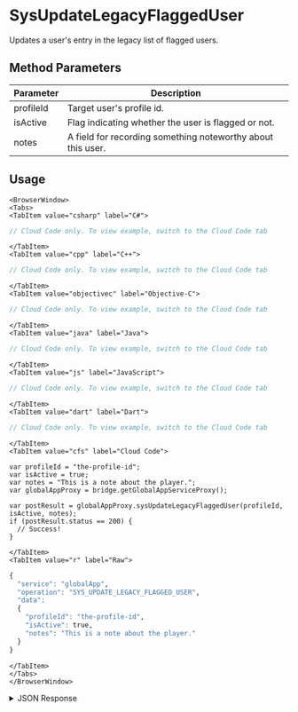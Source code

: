 # SysUpdateLegacyFlaggedUser

Updates a user's entry in the legacy list of flagged users.

<PartialServop service_name="globalApp" operation_name="SYS_UPDATE_LEGACY_FLAGGED_USER" />

## Method Parameters
Parameter | Description
--------- | -----------
profileId | Target user's profile id.
isActive | Flag indicating whether the user is flagged or not.
notes | A field for recording something noteworthy about this user.

## Usage

```mdx-code-block
<BrowserWindow>
<Tabs>
<TabItem value="csharp" label="C#">
```

```csharp
// Cloud Code only. To view example, switch to the Cloud Code tab
```

```mdx-code-block
</TabItem>
<TabItem value="cpp" label="C++">
```

```cpp
// Cloud Code only. To view example, switch to the Cloud Code tab
```

```mdx-code-block
</TabItem>
<TabItem value="objectivec" label="Objective-C">
```

```objectivec
// Cloud Code only. To view example, switch to the Cloud Code tab
```

```mdx-code-block
</TabItem>
<TabItem value="java" label="Java">
```

```java
// Cloud Code only. To view example, switch to the Cloud Code tab
```

```mdx-code-block
</TabItem>
<TabItem value="js" label="JavaScript">
```

```javascript
// Cloud Code only. To view example, switch to the Cloud Code tab
```

```mdx-code-block
</TabItem>
<TabItem value="dart" label="Dart">
```

```dart
// Cloud Code only. To view example, switch to the Cloud Code tab
```

```mdx-code-block
</TabItem>
<TabItem value="cfs" label="Cloud Code">
```

```cfscript
var profileId = "the-profile-id";
var isActive = true;
var notes = "This is a note about the player.";
var globalAppProxy = bridge.getGlobalAppServiceProxy();

var postResult = globalAppProxy.sysUpdateLegacyFlaggedUser(profileId, isActive, notes);
if (postResult.status == 200) {
  // Success!
}
```

```mdx-code-block
</TabItem>
<TabItem value="r" label="Raw">
```

```r
{
  "service": "globalApp",
  "operation": "SYS_UPDATE_LEGACY_FLAGGED_USER",
  "data":
  {
    "profileId": "the-profile-id",
    "isActive": true,
    "notes": "This is a note about the player."
  }
}
```

```mdx-code-block
</TabItem>
</Tabs>
</BrowserWindow>
```

<details>
<summary>JSON Response</summary>

```json
{
  "status" : 200,
  "data" : null
}
```
</details>

